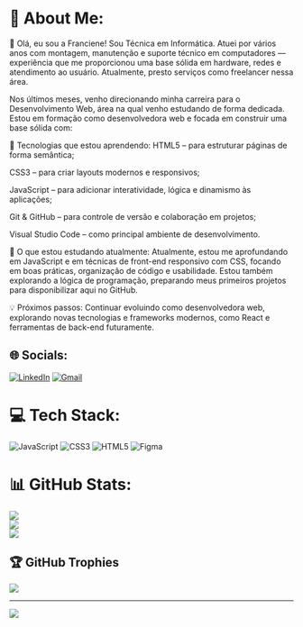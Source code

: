 # 💫 About Me:
👋 Olá, eu sou a Franciene!
Sou Técnica em Informática. Atuei por vários anos com montagem, manutenção e suporte técnico em computadores — experiência que me proporcionou uma base sólida em hardware, redes e atendimento ao usuário. Atualmente, presto serviços como freelancer nessa área.

Nos últimos meses, venho direcionando minha carreira para o Desenvolvimento Web, área na qual venho estudando de forma dedicada. Estou em formação como desenvolvedora web e focada em construir uma base sólida com:

🚀 Tecnologias que estou aprendendo:
HTML5 – para estruturar páginas de forma semântica;

CSS3 – para criar layouts modernos e responsivos;

JavaScript – para adicionar interatividade, lógica e dinamismo às aplicações;

Git & GitHub – para controle de versão e colaboração em projetos;

Visual Studio Code – como principal ambiente de desenvolvimento.

🌱 O que estou estudando atualmente:
Atualmente, estou me aprofundando em JavaScript e em técnicas de front-end responsivo com CSS, focando em boas práticas, organização de código e usabilidade. Estou também explorando a lógica de programação, preparando meus primeiros projetos para disponibilizar aqui no GitHub.

💡 Próximos passos:
Continuar evoluindo como desenvolvedora web, explorando novas tecnologias e frameworks modernos, como React e ferramentas de back-end futuramente.


## 🌐 Socials:
[![LinkedIn](https://img.shields.io/badge/LinkedIn-%230077B5.svg?logo=linkedin&logoColor=white)](https://linkedin.com/in/franciene-raiane-99007124/) 
[![Gmail](https://img.shields.io/badge/Gmail-D14836?logo=gmail&logoColor=white)](mailto:franciene.sjdr@gmail.com)

# 💻 Tech Stack:
![JavaScript](https://img.shields.io/badge/javascript-%23323330.svg?style=for-the-badge&logo=javascript&logoColor=%23F7DF1E) ![CSS3](https://img.shields.io/badge/css3-%231572B6.svg?style=for-the-badge&logo=css3&logoColor=white) ![HTML5](https://img.shields.io/badge/html5-%23E34F26.svg?style=for-the-badge&logo=html5&logoColor=white) ![Figma](https://img.shields.io/badge/figma-%23F24E1E.svg?style=for-the-badge&logo=figma&logoColor=white)
# 📊 GitHub Stats:
![](https://github-readme-stats.vercel.app/api?username=FrancieneRaiane&theme=dark&hide_border=false&include_all_commits=false&count_private=false)<br/>
![](https://nirzak-streak-stats.vercel.app/?user=FrancieneRaiane&theme=dark&hide_border=false)<br/>
![](https://github-readme-stats.vercel.app/api/top-langs/?username=FrancieneRaiane&theme=dark&hide_border=false&include_all_commits=false&count_private=false&layout=compact)

## 🏆 GitHub Trophies
![](https://github-profile-trophy.vercel.app/?username=FrancieneRaiane&theme=radical&no-frame=false&no-bg=true&margin-w=4)

---
[![](https://visitcount.itsvg.in/api?id=FrancieneRaiane&icon=0&color=0)](https://visitcount.itsvg.in)

<!-- Proudly created with GPRM ( https://gprm.itsvg.in ) -->
